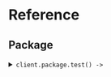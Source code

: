 # Reference
## Package
<details><summary><code>client.package.test() -> </code></summary>
<dl>
<dd>

#### 🔌 Usage

<dl>
<dd>

<dl>
<dd>

```ruby
client.package.test({
  for_:'for'
});
```
</dd>
</dl>
</dd>
</dl>

#### ⚙️ Parameters

<dl>
<dd>

<dl>
<dd>

**for_:** `String` 
    
</dd>
</dl>
</dd>
</dl>


</dd>
</dl>
</details>
